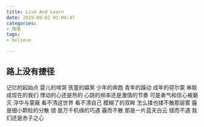 ```yaml
---
title: Live And Learn
date: 2019-06-02 01:04:47
categories:
- 随笔
tags:
- believe

---
```

## 路上没有捷径
   
   记忆的起始点
   婴儿的啼哭
   孩童的嬉笑
   少年的奔跑
   青年的躁动
   成年的荷尔蒙
   串联成现在的我们
   悸动的心还是热的
   心跳的频率还是激情的节奏
   可是勇气和信心被磨灭
   浮华与蒙蔽
   看不清这世界
   看不清自己
   模糊了的双眸
   怎么揉也揉不散那层雾
   霾 是细小颗粒的分散
   错 是万千机缘的巧遇
   霾而不散 那是一片蓝天白云
   错而不遇 我们还是赤子之心